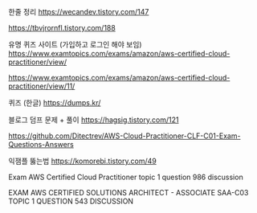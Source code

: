
한줄 정리
https://wecandev.tistory.com/147

https://tbvjrornfl.tistory.com/188




유명 퀴즈 사이트 (가입하고 로그인 해야 보임)
https://www.examtopics.com/exams/amazon/aws-certified-cloud-practitioner/view/

https://www.examtopics.com/exams/amazon/aws-certified-cloud-practitioner/view/11/


퀴즈 (한글)
https://dumps.kr/



블로그 덤프 문제 + 풀이
https://hagsig.tistory.com/121


https://github.com/Ditectrev/AWS-Cloud-Practitioner-CLF-C01-Exam-Questions-Answers



익잼플 뚫는법
https://komorebi.tistory.com/49


Exam AWS Certified Cloud Practitioner topic 1 question 986 discussion

EXAM AWS CERTIFIED SOLUTIONS ARCHITECT - ASSOCIATE SAA-C03 TOPIC 1 QUESTION 543 DISCUSSION

